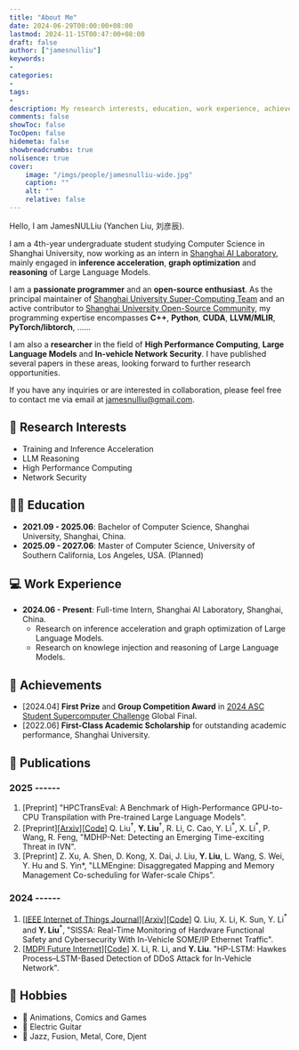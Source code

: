 ```yaml
---
title: "About Me"
date: 2024-06-29T00:00:00+08:00
lastmod: 2024-11-15T00:47:00+08:00
draft: false
author: ["jamesnulliu"]
keywords:
-
categories:
-
tags:
-
description: My research interests, education, work experience, achievements and publications.
comments: false
showToc: false
TocOpen: false
hidemeta: false
showbreadcrumbs: true
nolisence: true
cover:
    image: "/imgs/people/jamesnulliu-wide.jpg"
    caption: ""
    alt: ""
    relative: false 
---
```


Hello, I am JamesNULLiu (Yanchen Liu, 刘彦辰).

I am a 4th-year undergraduate student studying Computer Science in Shanghai University, now working as an intern in [Shanghai AI Laboratory](https://www.shlab.org.cn), mainly engaged in **inference acceleration**, **graph optimization** and **reasoning** of Large Language Models.

I am a **passionate programmer** and an **open-source enthusiast**. As the principal maintainer of [Shanghai University Super-Computing Team](https://SHUSCT.github.io/wiki) and an active contributor to [Shanghai University Open-Source Community](https://github.com/shuosc), my programming expertise encompasses **C++**, **Python**, **CUDA**, **LLVM/MLIR**, **PyTorch/libtorch**, ......

I am also a **researcher** in the field of **High Performance Computing**, **Large Language Models** and **In-vehicle Network Security**. I have published several papers in these areas, looking forward to further research opportunities.

If you have any inquiries or are interested in collaboration, please feel free to contact me via email at jamesnulliu@gmail.com.

## 🔬 Research Interests

- Training and Inference Acceleration
- LLM Reasoning
- High Performance Computing
- Network Security

## 🧑‍🎓 Education

- **2021.09 - 2025.06**: Bachelor of Computer Science, Shanghai University, Shanghai, China.
- **2025.09 - 2027.06**: Master of Computer Science, University of Southern California, Los Angeles, USA. (Planned)

## 💻 Work Experience

- **2024.06 - Present**: Full-time Intern, Shanghai AI Laboratory, Shanghai, China.
  - Research on inference acceleration and graph optimization of Large Language Models.
  - Research on knowlege injection and reasoning of Large Language Models.

## 🎉 Achievements

- [2024.04] **First Prize** and **Group Competition Award** in [2024 ASC Student Supercomputer Challenge](http://www.asc-events.org/StudentChallenge/index.html#) Global Final.
- [2022.06] **First-Class Academic Scholarship** for outstanding academic performance, Shanghai University.

## 📰 Publications

### 2025 ------

1. [Preprint] "HPCTransEval: A Benchmark of High-Performance GPU-to-CPU Transpilation with Pre-trained Large Language Models".  
2. [Preprint][[Arxiv](https://arxiv.org/abs/2411.10258)][[Code](https://github.com/Tiara8735/MDHP-Net-Anonymous)] Q. Liu$^\dagger$, **Y. Liu**$^\dagger$, R. Li, C. Cao, Y. Li$^*$, X. Li$^*$, P. Wang, R. Feng, "MDHP-Net: Detecting an Emerging Time-exciting Threat in IVN".  
3. [Preprint] Z. Xu, A. Shen, D. Kong, X. Dai, J. Liu, **Y. Liu**, L. Wang, S. Wei, Y. Hu and S. Yin*, "LLMEngine: Disaggregated Mapping and Memory Management Co-scheduling for Wafer-scale Chips".  

### 2024 ------

1. [[IEEE Internet of Things Journal](https://ieeexplore.ieee.org/document/10521910)][[Arxiv](https://arxiv.org/abs/2402.14862v1)][[Code](https://github.com/jamesnulliu/SISSA)] Q. Liu, X. Li, K. Sun, Y. Li$^*$ and **Y. Liu**$^*$, "SISSA: Real-Time Monitoring of Hardware Functional Safety and Cybersecurity With In-Vehicle SOME/IP Ethernet Traffic".  
2. [[MDPI Future Internet](https://www.mdpi.com/1999-5903/16/6/185)][[Code](https://github.com/jamesnulliu/HP-LSTM)] X. Li, R. Li, and **Y. Liu**. "HP-LSTM: Hawkes Process–LSTM-Based Detection of DDoS Attack for In-Vehicle Network".  

## 🤪 Hobbies

- 🧙 Animations, Comics and Games
- 🎸 Electric Guitar
- 🎼 Jazz, Fusion, Metal, Core, Djent